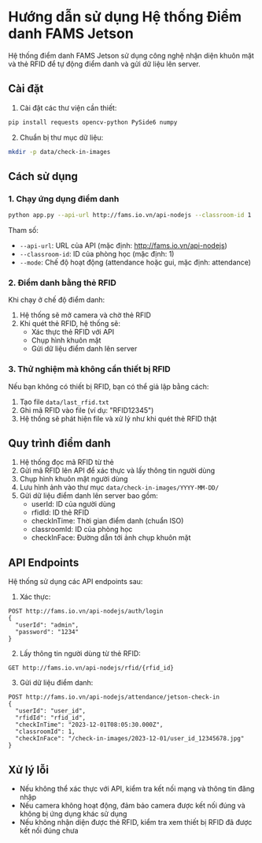 # Hướng dẫn sử dụng Hệ thống Điểm danh FAMS Jetson

Hệ thống điểm danh FAMS Jetson sử dụng công nghệ nhận diện khuôn mặt và thẻ RFID để tự động điểm danh và gửi dữ liệu lên server.

## Cài đặt

1. Cài đặt các thư viện cần thiết:
```bash
pip install requests opencv-python PySide6 numpy
```

2. Chuẩn bị thư mục dữ liệu:
```bash
mkdir -p data/check-in-images
```

## Cách sử dụng

### 1. Chạy ứng dụng điểm danh

```bash
python app.py --api-url http://fams.io.vn/api-nodejs --classroom-id 1
```

Tham số:
- `--api-url`: URL của API (mặc định: http://fams.io.vn/api-nodejs)
- `--classroom-id`: ID của phòng học (mặc định: 1)
- `--mode`: Chế độ hoạt động (attendance hoặc gui, mặc định: attendance)

### 2. Điểm danh bằng thẻ RFID

Khi chạy ở chế độ điểm danh:
1. Hệ thống sẽ mở camera và chờ thẻ RFID
2. Khi quét thẻ RFID, hệ thống sẽ:
   - Xác thực thẻ RFID với API
   - Chụp hình khuôn mặt
   - Gửi dữ liệu điểm danh lên server

### 3. Thử nghiệm mà không cần thiết bị RFID

Nếu bạn không có thiết bị RFID, bạn có thể giả lập bằng cách:
1. Tạo file `data/last_rfid.txt` 
2. Ghi mã RFID vào file (ví dụ: "RFID12345")
3. Hệ thống sẽ phát hiện file và xử lý như khi quét thẻ RFID thật

## Quy trình điểm danh

1. Hệ thống đọc mã RFID từ thẻ
2. Gửi mã RFID lên API để xác thực và lấy thông tin người dùng
3. Chụp hình khuôn mặt người dùng
4. Lưu hình ảnh vào thư mục `data/check-in-images/YYYY-MM-DD/`
5. Gửi dữ liệu điểm danh lên server bao gồm:
   - userId: ID của người dùng
   - rfidId: ID thẻ RFID
   - checkInTime: Thời gian điểm danh (chuẩn ISO)
   - classroomId: ID của phòng học
   - checkInFace: Đường dẫn tới ảnh chụp khuôn mặt

## API Endpoints

Hệ thống sử dụng các API endpoints sau:

1. Xác thực:
```
POST http://fams.io.vn/api-nodejs/auth/login
{
  "userId": "admin",
  "password": "1234"
}
```

2. Lấy thông tin người dùng từ thẻ RFID:
```
GET http://fams.io.vn/api-nodejs/rfid/{rfid_id}
```

3. Gửi dữ liệu điểm danh:
```
POST http://fams.io.vn/api-nodejs/attendance/jetson-check-in
{
  "userId": "user_id",
  "rfidId": "rfid_id",
  "checkInTime": "2023-12-01T08:05:30.000Z",
  "classroomId": 1,
  "checkInFace": "/check-in-images/2023-12-01/user_id_12345678.jpg"
}
```

## Xử lý lỗi

- Nếu không thể xác thực với API, kiểm tra kết nối mạng và thông tin đăng nhập
- Nếu camera không hoạt động, đảm bảo camera được kết nối đúng và không bị ứng dụng khác sử dụng
- Nếu không nhận diện được thẻ RFID, kiểm tra xem thiết bị RFID đã được kết nối đúng chưa 